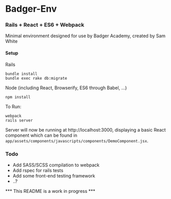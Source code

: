 Badger-Env
==========

### Rails + React + ES6 + Webpack

Minimal environment designed for use by Badger Academy, created by Sam White 

#### Setup
Rails
```
bundle install
bundle exec rake db:migrate
```
Node (including React, Browserify, ES6 through Babel, ...)
```
npm install
```
To Run:
```
webpack
rails server
```
Server will now be running at http://localhost:3000, displaying a basic React component which can be found in `app/assets/components/javascripts/components/DemoComponent.jsx`.

### Todo

- Add SASS/SCSS compilation to webpack
- Add rspec for rails tests
- Add some front-end testing framework
- ..?

*** This README is a work in progress ***
